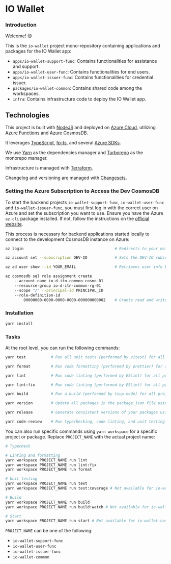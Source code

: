 # IO Wallet

### Introduction

Welcome! 😊

This is the `io-wallet` project mono-repository containing applications and packages for the IO Wallet app:

- `apps/io-wallet-support-func`: Contains functionalities for assistance and support.
- `apps/io-wallet-user-func`: Contains functionalities for end users.
- `apps/io-wallet-issuer-func`: Contains functionalities for credential issuer.
- `packages/io-wallet-common`: Contains shared code among the workspaces.
- `infra`: Contains infrastructure code to deploy the IO Wallet app.

## Technologies

This project is built with [NodeJS](https://nodejs.org/) and deployed on [Azure Cloud](https://learn.microsoft.com/en-us/azure/?product=popular), utilizing [Azure Functions](https://learn.microsoft.com/en-us/azure/azure-functions/) and [Azure CosmosDB](https://learn.microsoft.com/en-us/azure/cosmos-db/).

It leverages [TypeScript](https://www.typescriptlang.org/), [fp-ts](https://gcanti.github.io/fp-ts/), and several [Azure SDKs](https://azure.github.io/azure-sdk/#javascript).

We use [Yarn](https://classic.yarnpkg.com/) as the dependencies manager and [Turborepo](https://turbo.build/repo/docs) as the monorepo manager.

Infrastructure is managed with [Terraform](https://www.terraform.io/).

Changelog and versioning are managed with [Changesets](https://github.com/changesets/changesets).

### Setting the Azure Subscription to Access the Dev CosmosDB

To start the backend projects `io-wallet-support-func`, `io-wallet-user-func` and `io-wallet-issuer-func`, you must first log in with the correct user on Azure and set the subscription you want to use. Ensure you have the Azure `az-cli` package installed. If not, follow the instructions on the [official website](https://docs.microsoft.com/en-us/cli/azure/install-azure-cli).

This process is necessary for backend applications started locally to connect to the development CosmosDB instance on Azure:

```bash
az login                                        # Redirects to your main browser for login.

az account set --subscription DEV-IO            # Sets the DEV-IO subscription for backend apps to connect to the dev CosmosDB.

az ad user show --id YOUR_EMAIL                 # Retrieves user info by email. Store the Principal ID for the next command.

az cosmosdb sql role assignment create
    --account-name io-d-itn-common-cosno-01
    --resource-group io-d-itn-common-rg-01
    --scope "/" --principal-id PRINCIPAL_ID
    --role-definition-id
        00000000-0000-0000-0000-000000000002    # Grants read and write access to the dev CosmosDB.
```

### Installation

```bash
yarn install
```

### Tasks

At the root level, you can run the following commands:

```bash
yarn test           # Run all unit tests (performed by vitest) for all projects and packages.

yarn format         # Run code formatting (performed by prettier) for all projects and packages.

yarn lint           # Run code linting (performed by ESLint) for all projects and packages without fixing errors or warnings.

yarn lint:fix       # Run code linting (performed by ESLint) for all projects and packages, attempting to fix correctable errors/warnings.

yarn build          # Run a build (performed by tsup-node) for all projects and packages. Build results are stored under the dist/ directory.

yarn version        # Update all packages in the package.json file using @changesets/cli.

yarn release        # Generate consistent versions of your packages using @changesets/cli.

yarn code-review    # Run typechecking, code linting, and unit testing for each project and package. This command ensures code quality in PRs.
```

You can also run specific commands using `yarn workspace` for a specific project or package. Replace `PROJECT_NAME` with the actual project name:

```bash
# Typecheck

# Linting and formatting
yarn workspace PROJECT_NAME run lint
yarn workspace PROJECT_NAME run lint:fix
yarn workspace PROJECT_NAME run format

# Unit testing
yarn workspace PROJECT_NAME run test
yarn workspace PROJECT_NAME run test:coverage # Not available for io-wallet-common

# Build
yarn workspace PROJECT_NAME run build
yarn workspace PROJECT_NAME run build:watch # Not available for io-wallet-common

# Start
yarn workspace PROJECT_NAME run start # Not available for io-wallet-common
```

`PROJECT_NAME` can be one of the following:

- `io-wallet-support-func`
- `io-wallet-user-func`
- `io-wallet-issuer-func`
- `io-wallet-common`

